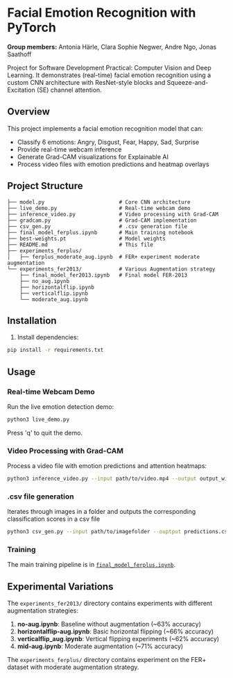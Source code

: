 # Facial Emotion Recognition with PyTorch

**Group members:** Antonia Härle, Clara Sophie Negwer, Andre Ngo, Jonas Saathoff

Project for Software Development Practical: Computer Vision and Deep Learning. It demonstrates (real-time) facial emotion recognition using a custom CNN architecture with ResNet-style blocks and Squeeze-and-Excitation (SE) channel attention.



## Overview

This project implements a facial emotion recognition model that can:
- Classify 6 emotions: Angry, Disgust, Fear, Happy, Sad, Surprise
- Provide real-time webcam inference
- Generate Grad-CAM visualizations for Explainable AI
- Process video files with emotion predictions and heatmap overlays

## Project Structure

```
├── model.py                        # Core CNN architecture
├── live_demo.py                    # Real-time webcam demo
├── inference_video.py              # Video processing with Grad-CAM
├── gradcam.py                      # Grad-CAM implementation
├── csv_gen.py                      # .csv generation file
├── final_model_ferplus.ipynb       # Main training notebook
├── best-weights.pt                 # Model weights
├── README.md                       # This file
├── experiments_ferplus/                        
│   ├── ferplus_moderate_aug.ipynb  # FER+ experiment moderate augmentation
└── experiments_fer2013/            # Various Augmentation strategy 
    ├── final_model_fer2013.ipynb   # Final model FER-2013
    ├── no_aug.ipynb
    ├── horizontalflip.ipynb
    ├── verticalflip.ipynb
    └── moderate_aug.ipynb
```

## Installation

1. Install dependencies:
```bash
pip install -r requirements.txt
```

## Usage

### Real-time Webcam Demo

Run the live emotion detection demo:

```bash
python3 live_demo.py
```

Press 'q' to quit the demo.

### Video Processing with Grad-CAM

Process a video file with emotion predictions and attention heatmaps:

```bash
python3 inference_video.py --input path/to/video.mp4 --output output_with_emotions.mp4
```

### .csv file generation

Iterates through images in a folder and outputs the corresponding classification scores in a csv file

```bash
python3 csv_gen.py --input path/to/imagefolder --ouptput predictions.csv
```


### Training

The main training pipeline is in [`final_model_ferplus.ipynb`](final_model_ferplus.ipynb). 


## Experimental Variations

The `experiments_fer2013/` directory contains experiments with different augmentation strategies:

1. **no-aug.ipynb**: Baseline without augmentation (~63% accuracy)
2. **horizontalflip-aug.ipynb**: Basic horizontal flipping (~66% accuracy)
3. **verticalflip_aug.ipynb**: Vertical flipping experiments (~62% accuracy)
4. **mid-aug.ipynb**: Moderate augmentation (~71% accuracy)

The `experiments_ferplus/` directory contains experiment on the FER+ dataset with moderate augmentation strategy.
